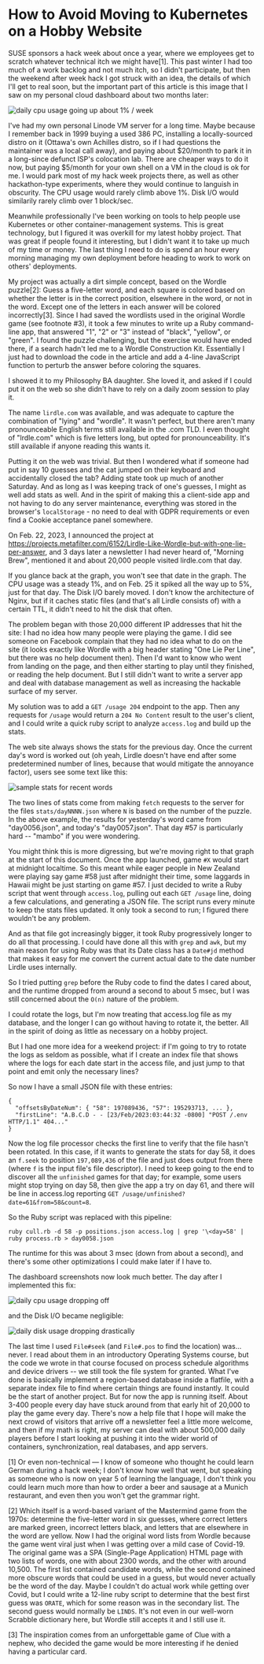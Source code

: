 # How to Avoid Moving to Kubernetes on a Hobby Website

SUSE sponsors a hack week about once a year, where we employees get to scratch whatever technical itch we might have[1].
This past winter I had too much of a work backlog and not much itch, so I didn't participate, but then the weekend after
week hack I got struck with an idea, the details of which I'll get to real soon, but the important part of this article
is this image that I saw on my personal cloud dashboard about two months later:

![daily cpu usage going up about 1% / week](../assets/images/screenshots/last-month-climbing-before.png)

I've had my own personal Linode VM server for a long time. Maybe because I remember back in 1999 buying a used 386 PC, installing a locally-sourced
distro on it (Ottawa's own Achilles distro, so if I had questions the maintainer was a local call away), and paying about $20/month
to park it in a long-since defunct ISP's colocation lab. There are cheaper ways to do it now,
but paying $5/month for your own shell on a VM in the cloud is ok for me. I would park most of my hack week projects there, as well as other
hackathon-type experiments, where they would continue to languish in obscurity.  The CPU usage would rarely climb above 1%.
Disk I/O would similarily rarely climb over 1 block/sec.

Meanwhile professionally I've been working on tools to help people use Kubernetes or other container-management systems.
This is great technology, but I figured it was overkill for my latest hobby project. That was great if people found it interesting,
but I didn't want it to take up much of my time or money. The last thing I need to do is spend an hour every morning managing
my own deployment before heading to work to work on others' deployments.

My project was actually a dirt simple concept, based on the Wordle puzzle[2]: Guess a five-letter word, and each square is colored based on whether the letter is
in the correct position, elsewhere in the word, or not in the word. Except one of the letters in each answer will be colored incorrectly[3]. Since I had saved the 
wordlists used in the original Wordle game (see footnote #3), it took a few minutes to write up a Ruby command-line app, that answered "1", "2" or "3" instead
of "black", "yellow", or "green". I found the puzzle challenging, but the exercise would have ended there, if a search hadn't led me to a Wordle Construction Kit.
Essentially I just had to download the code in the article and add a 4-line JavaScript function to perturb the answer before coloring the squares.

I showed it to my Philosophy BA daughter. She loved it, and asked if I could put it on the web so she didn't have to rely on a daily zoom session to play it.

The name `lirdle.com` was available, and was adequate to capture the combination of "lying" and "wordle". It wasn't perfect, but there aren't many pronounceable English terms still available in the .com TLD. I even thought of "lrdle.com" which is five letters long, but opted for pronounceability. It's still available if anyone reading this wants it.

Putting it on the web was trivial. But then I wondered what if someone had put in say 10 guesses and the cat jumped on their keyboard and accidentally closed the tab? Adding state took up much of another Saturday. And as long as I was keeping track of one's guesses, I might as well add stats as well. And in the spirit of 
making this a client-side app and not having to do any server maintenance, everything was stored in the browser's `localStorage` - no need to deal with 
GDPR requirements or even find a Cookie acceptance panel somewhere. 

On Feb. 22, 2023, I announced
the project at https://projects.metafilter.com/6152/Lirdle-Like-Wordle-but-with-one-lie-per-answer, 
and 3 days later a newsletter I had never heard of,
 "Morning Brew", mentioned it and about 20,000 people visited lirdle.com that day.

If you glance back at the graph, you won't see that date in the graph. The CPU usage was a steady 1%, and on Feb. 25 it spiked all the way up to 5%,
just for that day. The Disk I/O barely moved. I don't know the architecture of Nginx, but if it caches static files (and that's all Lirdle consists of) 
with a certain TTL, it didn't need to hit the disk that often.

The problem began with those 20,000 different IP addresses that hit the site: I had no idea how many people were playing the game. I did see someone
on Facebook complain that they had no idea what to do on the site (it looks exactly like Wordle with a big header stating "One Lie Per Line", but
there was no help document then). Then I'd want to know who went from landing on the page, and then either starting to play until they finished,
or reading the help document. But I still didn't want to write a server app and deal with database management as well as increasing the hackable surface of my server.

My solution was to add a `GET /usage 204` endpoint to the app. Then any requests for `/usage` would return a `204 No Content` result to the user's client,
and I could write a quick ruby script to analyze `access.log` and build up the stats.

The web site always shows the stats for the previous day. Once the current day's word is worked out (oh yeah, Lirdle doesn't have end after some predetermined 
number of lines, because that would mitigate the annoyance factor), users see some text like this:

![sample stats for recent words](../assets/images/screenshots/stats01.png)

The two lines of stats come from making `fetch` requests to the server for the files `stats/dayNNNN.json` where `N` is based on the number of the puzzle. In the above example, the results for yesterday's word came from "day0056.json", and today's "day0057.json". That day #57 is particularly hard -- "mambo" if you were wondering.

You might think this is more digressing, but we're moving right to that graph at the start of this document. Once the app launched, game `#X` would 
start at midnight localtime. So this meant while eager people in New Zealand were playing say game #58 just after midnight their time, some laggards in Hawaii might be 
just starting on game #57. I just decided to write a Ruby script that went through `access.log`, pulling out each `GET /usage` line, doing a few calculations,
and generating a JSON file. The script runs every minute to keep the stats files updated. It only took a second to run; I figured there wouldn't be any problem.

And as that file got increasingly bigger, it took Ruby progressively longer to do all that processing. I could have done all this with
`grep` and `awk`, but my main reason for using Ruby was that its
Date class has a `Date#jd` method that makes it easy for me convert the current actual date to the date number Lirdle uses internally.

So I tried putting `grep` before the Ruby code to find the dates I cared about, and the runtime dropped from around a second to about 5 msec, but I was
still concerned about the `O(n)` nature of the problem.

I could rotate the logs, but I'm now treating that access.log file as my database, and the longer I can go without having to rotate it, the better.
All in the spirit of doing as little as necessary on a hobby project.

But I had one more idea for a weekend project: if I'm going to try to rotate the logs as seldom as possible, what if I create an index file that
shows where the logs for each date start in the access file, and just jump to that point and emit only the necessary lines?

So now I have a small JSON file with these entries:
```
{
  "offsetsByDateNum": { "58": 197089436, "57": 195293713, ... },
  "firstLine": "A.B.C.D - - [23/Feb/2023:03:44:32 -0800] "POST /.env HTTP/1.1" 404..."
}
```

Now the log file processor checks the first line to verify that the file hasn't been rotated. In this case, if it wants to generate
the stats for day 58, it does an `f.seek` to position `197,089,436` of the file and just does output from there (where `f` is the input file's file descriptor).
I need to keep going to the end to discover all the `unfinished` games for that day; for example, some users might stop trying on day 58, then give the app a try
on day 61, and there will be line in access.log reporting `GET /usage/unfinished?date=61&from=58&count=8`.

So the Ruby script was replaced with this pipeline:

`ruby cull.rb -d 58 -p positions.json access.log | grep '\<day=58' | ruby process.rb > day0058.json`

The runtime for this was about 3 msec (down from about a second), and there's some other optimizations I could make later if I have to.

The dashboard screenshots now look much better. The day after I implemented this fix:

![daily cpu usage dropping off](../assets/images/screenshots/cpu-by-day-after.png)

and the Disk I/O became negligible:

![daily disk usage dropping drastically](../assets/images/screenshots/disk-by-day-after.png)

The last time I used `File#seek` (and `File#.pos` to find the location) was... never. I read about them in an
introductory Operating Systems course, but the code we wrote in that course focused on process schedule algorithms
and device drivers -- we still took the file system for granted. What I've
done is basically implement a region-based database inside a flatfile, with a separate index file to find where certain
things are found instantly.  It could be the start of another project. But for now the app is running itself. About 3-400
people every day have stuck around from that early hit of 20,000 to play the game every day. There's now a help file
that I hope will make the next crowd of visitors that arrive off a newsletter feel a little more welcome, and then if
my math is right, my server can deal with about 500,000 daily players before I start looking at pushing it into the 
wider world of containers, synchronization, real databases, and app servers.

[1] Or even non-technical — I know of someone who thought he could learn German during a hack week; I don't know how well that went,
but speaking as someone who is now on year 5 of learning the language, I don't think you could learn much more than how to
order a beer and sausage at a Munich restaurant, and even then you won't get the grammar right.

[2] Which itself is a word-based variant of the Mastermind game from the 1970s:
determine the five-letter word in six guesses, where correct letters are marked green, incorrect letters black, and letters that are elsewhere in the word are yellow.
Now I had the original word lists from Wordle because the game went viral just when I was getting over a mild case of Covid-19. The original game was a SPA
(Single-Page Application) HTML page with two lists of words, one with about 2300 words, and the other with around 10,500. The first list contained candidate words,
while the second contained more obscure words that could be used in a guess, but would never actually be the word of the day. Maybe I couldn't do
actual work while getting over Covid, but I could write a 12-line ruby script to determine that the best first guess was `ORATE`, which for some reason
was in the secondary list. The second guess would normally be `LINDS`. It's not even in our well-worn Scrabble dictionary here, but Wordle still accepts it and I still use it.

[3] The inspiration comes from an unforgettable game of Clue with a nephew, who decided the game would be more interesting if he denied having a particular card.
